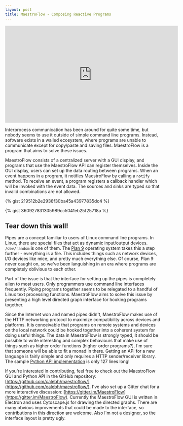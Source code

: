 ```yaml
---
layout: post
title: MaestroFlow - Composing Reactive Programs
---
```


<iframe width="560" height="315" src="https://www.youtube.com/embed/lNhYYKiid9E" frameborder="0" allow="autoplay; encrypted-media" allowfullscreen></iframe>

Interprocess communication has been around for quite some time, but nobody seems to use it outside of simple command line programs. Instead, software exists in a walled ecosystem, where programs are unable to communicate except for copy/paste and saving files. MaestroFlow is a program that aims to solve these issues.

MaestroFlow consists of a centralized server with a GUI display, and programs that use the MaestroFlow API can register themselves. Inside the GUI display, users can set up the data routing between programs. When an event happens in a program, it notifies MaestroFlow by calling a ``notify`` method. To receive an event, a program registers a callback handler which will be invoked with the event data. The sources and sinks are typed so that invalid combinations are not allowed.

{% gist 219512b2e2938f30ba45a43977835dc4 %}

{% gist 360927831305989cc5041eb25f25718a %}

## Tear down this wall!

Pipes are a concept familiar to users of Linux command line programs. In Linux, there are special files that act as dynamic input/output devices. ``/dev/random`` is one of them. The [Plan 9](https://en.wikipedia.org/wiki/Plan_9_from_Bell_Labs) operating system takes this a step further - everything is a file. This includes things such as network devices, I/O devices like mice, and pretty much everything else. Of course, Plan 9 never caught on, so we've been languishing in an era where programs are completely oblivious to each other.

Part of the issue is that the interface for setting up the pipes is completely alien to most users. Only programmers use command line interfaces frequently. Piping programs together seems to be relegated to a handful of Linux text processing functions. MaestroFlow aims to solve this issue by presenting a high level directed graph interface for hooking programs together.

Since the Internet won and named pipes didn't, MaestroFlow makes use of the HTTP networking protocol to maximize compatibility across devices and platforms. It is conceivable that programs on remote systems and devices on the local network could be hooked together into a coherent system for doing useful things. The data in MaestroFlow is strongly typed, it should be possible to write interesting and complex behaviours that make use of things such as higher order functions (higher order programs?). I'm sure that someone will be able to fit a monad in there. Getting an API for a new language is fairly simple and only requires a HTTP sender/receiver library. The sample [Python API implementation](https://github.com/calebh/maestroflow/blob/master/maestroflow/python/api.py) is only 127 lines long!

If you're interested in contributing, feel free to check out the MaestroFlow GUI and Python API in the GitHub repository: [https://github.com/calebh/maestroflow/](https://github.com/calebh/maestroflow/). I've also set up a Gitter chat for a more interactive discussion: [https://gitter.im/MaestroFlow](https://gitter.im/MaestroFlow). Currently the MaestroFlow GUI is written in Electron and uses Cytoscape.js for drawing the directed graphs. There are many obvious improvements that could be made to the interface, so contributions in this direction are welcome. Also I'm not a designer, so the interface layout is pretty ugly.
